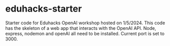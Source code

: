 # eduhacks-starter
Starter code for Eduhacks OpenAI workshop hosted on 1/5/2024. This code has the skeleton of a web app that interacts with the OpenAI API. Node, express, nodemon and openAI all need to be installed. Current port is set to 3000.

